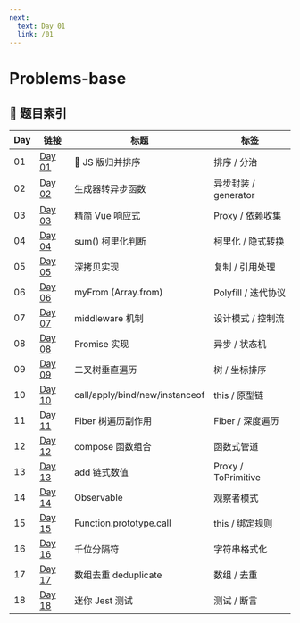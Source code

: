 ```yaml
---
next:
  text: Day 01
  link: /01
---
```


# Problems-base

## 📑 题目索引

| Day | 链接         | 标题                           | 标签                 |
| --- | ------------ | ------------------------------ | -------------------- |
| 01  | [Day 01](01) | 🎉 JS 版归并排序               | 排序 / 分治          |
| 02  | [Day 02](02) | 生成器转异步函数               | 异步封装 / generator |
| 03  | [Day 03](03) | 精简 Vue 响应式                | Proxy / 依赖收集     |
| 04  | [Day 04](04) | sum() 柯里化判断               | 柯里化 / 隐式转换    |
| 05  | [Day 05](05) | 深拷贝实现                     | 复制 / 引用处理      |
| 06  | [Day 06](06) | myFrom (Array.from)            | Polyfill / 迭代协议  |
| 07  | [Day 07](07) | middleware 机制                | 设计模式 / 控制流    |
| 08  | [Day 08](08) | Promise 实现                   | 异步 / 状态机        |
| 09  | [Day 09](09) | 二叉树垂直遍历                 | 树 / 坐标排序        |
| 10  | [Day 10](10) | call/apply/bind/new/instanceof | this / 原型链        |
| 11  | [Day 11](11) | Fiber 树遍历副作用             | Fiber / 深度遍历     |
| 12  | [Day 12](12) | compose 函数组合               | 函数式管道           |
| 13  | [Day 13](13) | add 链式数值                   | Proxy / ToPrimitive  |
| 14  | [Day 14](14) | Observable                     | 观察者模式           |
| 15  | [Day 15](15) | Function.prototype.call        | this / 绑定规则      |
| 16  | [Day 16](16) | 千位分隔符                     | 字符串格式化         |
| 17  | [Day 17](17) | 数组去重 deduplicate           | 数组 / 去重          |
| 18  | [Day 18](18) | 迷你 Jest 测试                 | 测试 / 断言          |
